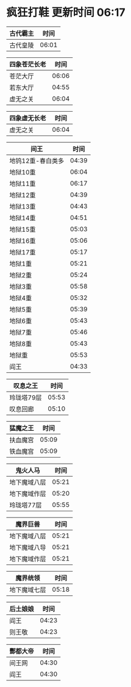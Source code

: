 # 疯狂打鞋 更新时间 06:17

| 古代霸主   | 时间    |
|--------|-------|
| 古代皇陵 | 06:01 |

| 四象苍茫长老   | 时间    |
|--------|-------|
| 苍茫大厅 | 06:06 |
| 若东大厅 | 04:55 |
| 虚无之关 | 06:04 |

| 四象虚无长老   | 时间    |
|--------|-------|
| 虚无之关 | 06:04 |

| 间王   | 时间    |
|--------|-------|
| 地钨12重-春白类多 | 04:39 |
| 地狱10重 | 06:04 |
| 地狱11重 | 06:17 |
| 地狱12重 | 04:39 |
| 地狱13重 | 04:43 |
| 地狱14重 | 04:51 |
| 地狱15重 | 05:03 |
| 地狱16重 | 05:06 |
| 地狱17重 | 05:17 |
| 地狱1重 | 05:21 |
| 地狱2重 | 05:24 |
| 地狱3重 | 05:58 |
| 地狱4重 | 05:32 |
| 地狱5重 | 05:39 |
| 地狱6重 | 05:43 |
| 地狱7重 | 05:46 |
| 地狱8重 | 05:43 |
| 地狱重 | 05:53 |
| 阎王 | 04:33 |

| 叹息之王   | 时间    |
|--------|-------|
| 玲珑塔79层 | 05:53 |
| 叹息回廊 | 05:10 |

| 猛魔之王   | 时间    |
|--------|-------|
| 扶血魔宫 | 05:09 |
| 铁血魔宫 | 05:09 |

| 鬼火人马   | 时间    |
|--------|-------|
| 地下魔域八层 | 05:21 |
| 地下魔域作层 | 05:20 |
| 玲珑塔77层 | 05:55 |

| 魔界巨兽   | 时间    |
|--------|-------|
| 地下魔域八层 | 05:21 |
| 地下魔域八导 | 05:21 |
| 地下魔域作层 | 05:21 |

| 魔界统领   | 时间    |
|--------|-------|
| 地下魔域七层 | 05:18 |

| 后土娘娘   | 时间    |
|--------|-------|
| 阎王 | 04:23 |
| 则王敬 | 04:23 |

| 酆都大帝   | 时间    |
|--------|-------|
| 间王网 | 04:30 |
| 阎王 | 04:30 |